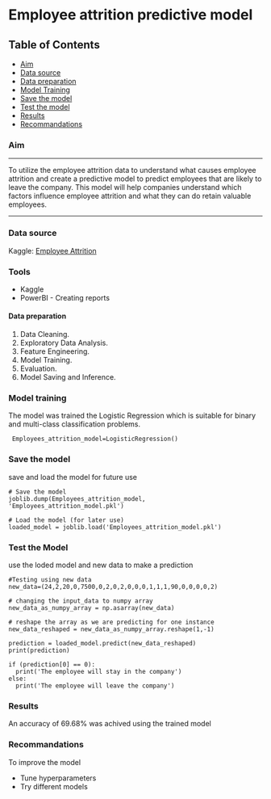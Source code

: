 # Employee attrition predictive model 

## Table of Contents

- [Aim](#aim)
- [Data source](#data-source)
- [Data preparation](#data-preparation)
- [Model Training](#model-training)
- [Save the  model](#save-the-model)
- [Test the  model](#test-the-model)
- [Results](#results)
- [Recommandations](#recommandations)
  

### Aim

---

To utilize the employee attrition data to understand what causes employee attrition and create a predictive model to predict employees that are likely to leave the company. This model will help companies understand which factors influence employee attrition and what they can do retain valuable employees.

---

### Data source

Kaggle: [Employee Attrition](https://www.kaggle.com/datasets/stealthtechnologies/employee-attrition-dataset?select=train.csv)

### Tools

- Kaggle
- PowerBI - Creating reports

#### Data preparation
1. Data Cleaning.
2.  Exploratory Data Analysis.
3. Feature Engineering.
4. Model Training.
5. Evaluation.
6. Model Saving and Inference.

### Model training
The model was trained the Logistic Regression which is suitable for binary and multi-class classification problems.

```
 Employees_attrition_model=LogisticRegression()
```

### Save the model
save and load the model for future use

```
# Save the model
joblib.dump(Employees_attrition_model, 'Employees_attrition_model.pkl')

# Load the model (for later use)
loaded_model = joblib.load('Employees_attrition_model.pkl')
```

###  Test the Model

use the loded model and new data to make a prediction

```
#Testing using new data
new_data=(24,2,20,0,7500,0,2,0,2,0,0,0,1,1,1,90,0,0,0,0,2)

# changing the input_data to numpy array
new_data_as_numpy_array = np.asarray(new_data)

# reshape the array as we are predicting for one instance
new_data_reshaped = new_data_as_numpy_array.reshape(1,-1)

prediction = loaded_model.predict(new_data_reshaped)
print(prediction)

if (prediction[0] == 0):
  print('The employee will stay in the company')
else:
  print('The employee will leave the company')
```

### Results

An accuracy of 69.68% was achived using the trained model

### Recommandations

To improve the model 
- Tune hyperparameters
- Try different models





